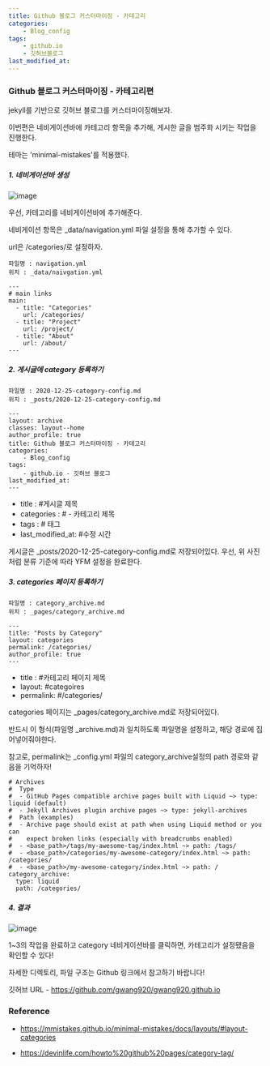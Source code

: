 ```yaml
---
title: Github 블로그 커스터마이징 - 카테고리
categories:	
    - Blog_config
tags:
    - github.io 
	- 깃허브블로그
last_modified_at: 
---
```




### Github 블로그 커스터마이징 - 카테고리편

jekyll를 기반으로 깃허브 블로그를 커스터마이징해보자. 

이번편은 네비게이션바에 카테고리 항목을 추가해, 
게시한 글을 범주화 시키는 작업을 진행한다. 

테마는 'minimal-mistakes'를 적용했다. 



##### 1. 네비게이션바 생성

![image](https://user-images.githubusercontent.com/49560745/103127642-e3dfb780-46d5-11eb-86b3-5c7e2d2057af.png)



우선, 카테고리를 네비게이션바에 추가해준다. 

네비게이션 항목은 _data/navigation.yml 파일 설정을 통해 추가할 수 있다.

url은 /categories/로 설정하자.

```
파일명 : navigation.yml
위치 : _data/naivgation.yml
```

```
---
# main links
main:
  - title: "Categories"
    url: /categories/
  - title: "Project"
    url: /project/
  - title: "About"
    url: /about/
---
```



##### 2. 게시글에 category 등록하기

```
파일명 : 2020-12-25-category-config.md
위치 : _posts/2020-12-25-category-config.md
```

```
---
layout: archive
classes: layout--home
author_profile: true
title: Github 블로그 커스터마이징 - 카테고리
categories:	
    - Blog_config
tags:
    - github.io - 깃허브 블로그
last_modified_at:
---
```



- title : #게시글 제목
- categories : # - 카테고리 제목
- tags : # 태그
- last_modified_at: #수정 시간

게시글은 _posts/2020-12-25-category-config.md로 저장되어있다. 우선, 위 사진처럼 분류 기준에 따라 YFM 설정을 완료한다.  

##### 3. categories 페이지 등록하기

```
파일명 : category_archive.md
위치 : _pages/category_archive.md
```

```
---
title: "Posts by Category"
layout: categories
permalink: /categories/
author_profile: true
---
```

- title : #카테고리 페이지 제목
- layout:  #categoires
- permalink: #/categories/

categories 페이지는 _pages/category_archive.md로 저장되어있다. 

반드시 이 형식(파일명 _archive.md)과 일치하도록 파일명을 설정하고, 해당 경로에 집어넣어줘야한다.  

참고로, permalink는 _config.yml 파일의 category_archive설정의 path 경로와 같음을 기억하자!



```
# Archives
#  Type
#  - GitHub Pages compatible archive pages built with Liquid ~> type: liquid (default)
#  - Jekyll Archives plugin archive pages ~> type: jekyll-archives
#  Path (examples)
#  - Archive page should exist at path when using Liquid method or you can
#    expect broken links (especially with breadcrumbs enabled)
#  - <base_path>/tags/my-awesome-tag/index.html ~> path: /tags/
#  - <base_path>/categories/my-awesome-category/index.html ~> path: /categories/
#  - <base_path>/my-awesome-category/index.html ~> path: /
category_archive:
  type: liquid
  path: /categories/

```



##### 4.  결과

![image](https://user-images.githubusercontent.com/49560745/103131791-83587680-46e5-11eb-90d4-12145a38303f.png)

1~3의 작업을 완료하고 category 네비게이션바를 클릭하면, 카테고리가 설정됐음을 확인할 수 있다!

자세한 디렉토리, 파일 구조는 Github 링크에서 참고하기 바랍니다!

깃허브 URL - https://github.com/gwang920/gwang920.github.io

### Reference

- https://mmistakes.github.io/minimal-mistakes/docs/layouts/#layout-categories

- https://devinlife.com/howto%20github%20pages/category-tag/



